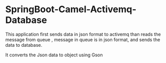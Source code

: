 # SpringBoot-Camel-Activemq-Database

This application first sends data in json format to activemq than reads the message from queue , message in queue is in json format, and sends the data to database.

It converts the Json data to object using Gson

